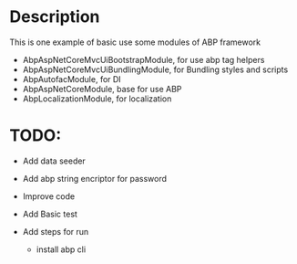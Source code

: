 # Description

This is one example of basic use some modules of ABP framework


- AbpAspNetCoreMvcUiBootstrapModule, for use abp tag helpers 
- AbpAspNetCoreMvcUiBundlingModule, for Bundling styles and scripts 
- AbpAutofacModule, for DI
- AbpAspNetCoreModule, base for use ABP 
- AbpLocalizationModule, for localization

# TODO: 
- Add data seeder
- Add abp string encriptor for password
- Improve code
- Add Basic test

- Add steps for run
    - install abp cli
    